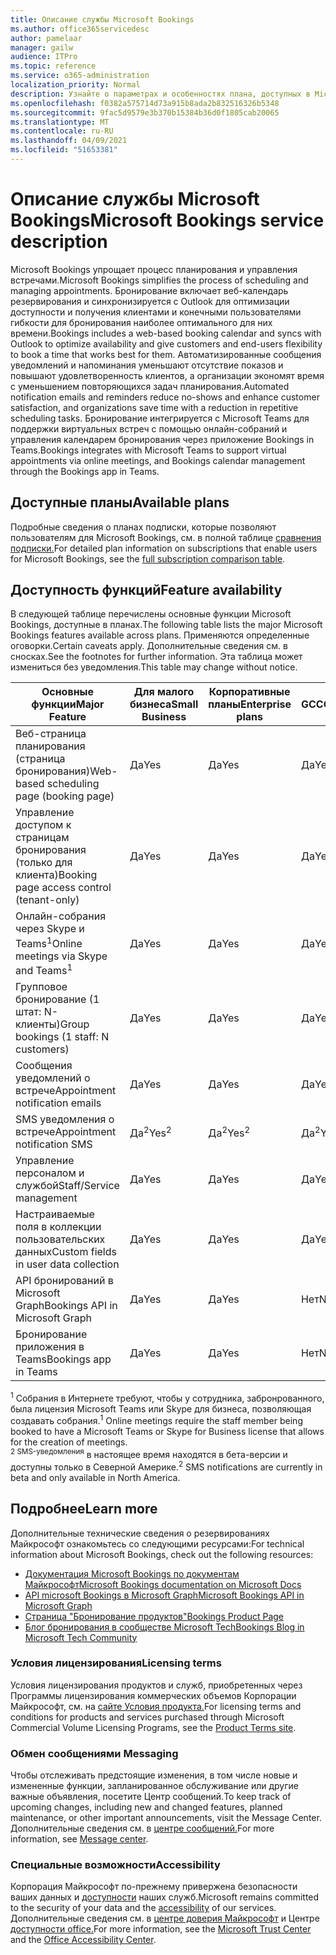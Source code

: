 ```yaml
---
title: Описание службы Microsoft Bookings
ms.author: office365servicedesc
author: pamelaar
manager: gailw
audience: ITPro
ms.topic: reference
ms.service: o365-administration
localization_priority: Normal
description: Узнайте о параметрах и особенностях плана, доступных в Microsoft Bookings.
ms.openlocfilehash: f0382a575714d73a915b8ada2b832516326b5348
ms.sourcegitcommit: 9fac5d9579e3b370b15384b36d0f1805cab20065
ms.translationtype: MT
ms.contentlocale: ru-RU
ms.lasthandoff: 04/09/2021
ms.locfileid: "51653381"
---
```

# <a name="microsoft-bookings-service-description"></a><span data-ttu-id="0a2db-103">Описание службы Microsoft Bookings</span><span class="sxs-lookup"><span data-stu-id="0a2db-103">Microsoft Bookings service description</span></span>

<span data-ttu-id="0a2db-104">Microsoft Bookings упрощает процесс планирования и управления встречами.</span><span class="sxs-lookup"><span data-stu-id="0a2db-104">Microsoft Bookings simplifies the process of scheduling and managing appointments.</span></span> <span data-ttu-id="0a2db-105">Бронирование включает веб-календарь резервирования и синхронизируется с Outlook для оптимизации доступности и получения клиентами и конечными пользователями гибкости для бронирования наиболее оптимального для них времени.</span><span class="sxs-lookup"><span data-stu-id="0a2db-105">Bookings includes a web-based booking calendar and syncs with Outlook to optimize availability and give customers and end-users flexibility to book a time that works best for them.</span></span> <span data-ttu-id="0a2db-106">Автоматизированные сообщения уведомлений и напоминания уменьшают отсутствие показов и повышают удовлетворенность клиентов, а организации экономят время с уменьшением повторяющихся задач планирования.</span><span class="sxs-lookup"><span data-stu-id="0a2db-106">Automated notification emails and reminders reduce no-shows and enhance customer satisfaction, and organizations save time with a reduction in repetitive scheduling tasks.</span></span> <span data-ttu-id="0a2db-107">Бронирование интегрируется с Microsoft Teams для поддержки виртуальных встреч с помощью онлайн-собраний и управления календарем бронирования через приложение Bookings in Teams.</span><span class="sxs-lookup"><span data-stu-id="0a2db-107">Bookings integrates with Microsoft Teams to support virtual appointments via online meetings, and Bookings calendar management through the Bookings app in Teams.</span></span>

## <a name="available-plans"></a><span data-ttu-id="0a2db-108">Доступные планы</span><span class="sxs-lookup"><span data-stu-id="0a2db-108">Available plans</span></span>

<span data-ttu-id="0a2db-109">Подробные сведения о планах подписки, которые позволяют пользователям для Microsoft Bookings, см. в полной таблице [сравнения подписки.](https://go.microsoft.com/fwlink/?linkid=2139145)</span><span class="sxs-lookup"><span data-stu-id="0a2db-109">For detailed plan information on subscriptions that enable users for Microsoft Bookings, see the  [full subscription comparison table](https://go.microsoft.com/fwlink/?linkid=2139145).</span></span>

## <a name="feature-availability"></a><span data-ttu-id="0a2db-110">Доступность функций</span><span class="sxs-lookup"><span data-stu-id="0a2db-110">Feature availability</span></span>

<span data-ttu-id="0a2db-111">В следующей таблице перечислены основные функции Microsoft Bookings, доступные в планах.</span><span class="sxs-lookup"><span data-stu-id="0a2db-111">The following table lists the major Microsoft Bookings features available across plans.</span></span> <span data-ttu-id="0a2db-112">Применяются определенные оговорки.</span><span class="sxs-lookup"><span data-stu-id="0a2db-112">Certain caveats apply.</span></span> <span data-ttu-id="0a2db-113">Дополнительные сведения см. в сносках.</span><span class="sxs-lookup"><span data-stu-id="0a2db-113">See the footnotes for further information.</span></span> <span data-ttu-id="0a2db-114">Эта таблица может измениться без уведомления.</span><span class="sxs-lookup"><span data-stu-id="0a2db-114">This table may change without notice.</span></span>

| <span data-ttu-id="0a2db-115">Основные функции</span><span class="sxs-lookup"><span data-stu-id="0a2db-115">Major Feature</span></span> | <span data-ttu-id="0a2db-116">Для малого бизнеса</span><span class="sxs-lookup"><span data-stu-id="0a2db-116">Small Business</span></span> | <span data-ttu-id="0a2db-117">Корпоративные планы</span><span class="sxs-lookup"><span data-stu-id="0a2db-117">Enterprise plans</span></span> | <span data-ttu-id="0a2db-118">GCC</span><span class="sxs-lookup"><span data-stu-id="0a2db-118">GCC</span></span> | <span data-ttu-id="0a2db-119">GCC High</span><span class="sxs-lookup"><span data-stu-id="0a2db-119">GCC-High</span></span> | <span data-ttu-id="0a2db-120">DOD</span><span class="sxs-lookup"><span data-stu-id="0a2db-120">DOD</span></span> | <span data-ttu-id="0a2db-121">Образование</span><span class="sxs-lookup"><span data-stu-id="0a2db-121">Education</span></span> |
| --- | --- | --- | --- | --- | --- | --- |
| <span data-ttu-id="0a2db-122">Веб-страница планирования (страница бронирования)</span><span class="sxs-lookup"><span data-stu-id="0a2db-122">Web-based scheduling page (booking page)</span></span> | <span data-ttu-id="0a2db-123">Да</span><span class="sxs-lookup"><span data-stu-id="0a2db-123">Yes</span></span> | <span data-ttu-id="0a2db-124">Да</span><span class="sxs-lookup"><span data-stu-id="0a2db-124">Yes</span></span> | <span data-ttu-id="0a2db-125">Да</span><span class="sxs-lookup"><span data-stu-id="0a2db-125">Yes</span></span> | <span data-ttu-id="0a2db-126">Нет</span><span class="sxs-lookup"><span data-stu-id="0a2db-126">No</span></span> | <span data-ttu-id="0a2db-127">Нет</span><span class="sxs-lookup"><span data-stu-id="0a2db-127">No</span></span> | <span data-ttu-id="0a2db-128">Да</span><span class="sxs-lookup"><span data-stu-id="0a2db-128">Yes</span></span> |
| <span data-ttu-id="0a2db-129">Управление доступом к страницам бронирования (только для клиента)</span><span class="sxs-lookup"><span data-stu-id="0a2db-129">Booking page access control (tenant-only)</span></span> | <span data-ttu-id="0a2db-130">Да</span><span class="sxs-lookup"><span data-stu-id="0a2db-130">Yes</span></span> | <span data-ttu-id="0a2db-131">Да</span><span class="sxs-lookup"><span data-stu-id="0a2db-131">Yes</span></span> | <span data-ttu-id="0a2db-132">Да</span><span class="sxs-lookup"><span data-stu-id="0a2db-132">Yes</span></span> | <span data-ttu-id="0a2db-133">Нет</span><span class="sxs-lookup"><span data-stu-id="0a2db-133">No</span></span> | <span data-ttu-id="0a2db-134">Нет</span><span class="sxs-lookup"><span data-stu-id="0a2db-134">No</span></span> | <span data-ttu-id="0a2db-135">Да</span><span class="sxs-lookup"><span data-stu-id="0a2db-135">Yes</span></span> |
| <span data-ttu-id="0a2db-136">Онлайн-собрания через Skype и Teams<sup>1</sup></span><span class="sxs-lookup"><span data-stu-id="0a2db-136">Online meetings via Skype and Teams<sup>1</sup></span></span> <br/> | <span data-ttu-id="0a2db-137">Да</span><span class="sxs-lookup"><span data-stu-id="0a2db-137">Yes</span></span> | <span data-ttu-id="0a2db-138">Да</span><span class="sxs-lookup"><span data-stu-id="0a2db-138">Yes</span></span> | <span data-ttu-id="0a2db-139">Да</span><span class="sxs-lookup"><span data-stu-id="0a2db-139">Yes</span></span> | <span data-ttu-id="0a2db-140">Нет</span><span class="sxs-lookup"><span data-stu-id="0a2db-140">No</span></span> | <span data-ttu-id="0a2db-141">Нет</span><span class="sxs-lookup"><span data-stu-id="0a2db-141">No</span></span> | <span data-ttu-id="0a2db-142">Да</span><span class="sxs-lookup"><span data-stu-id="0a2db-142">Yes</span></span> |
| <span data-ttu-id="0a2db-143">Групповое бронирование (1 штат: N-клиенты)</span><span class="sxs-lookup"><span data-stu-id="0a2db-143">Group bookings (1 staff: N customers)</span></span> | <span data-ttu-id="0a2db-144">Да</span><span class="sxs-lookup"><span data-stu-id="0a2db-144">Yes</span></span> | <span data-ttu-id="0a2db-145">Да</span><span class="sxs-lookup"><span data-stu-id="0a2db-145">Yes</span></span> | <span data-ttu-id="0a2db-146">Да</span><span class="sxs-lookup"><span data-stu-id="0a2db-146">Yes</span></span> | <span data-ttu-id="0a2db-147">Нет</span><span class="sxs-lookup"><span data-stu-id="0a2db-147">No</span></span> | <span data-ttu-id="0a2db-148">Нет</span><span class="sxs-lookup"><span data-stu-id="0a2db-148">No</span></span> | <span data-ttu-id="0a2db-149">Да</span><span class="sxs-lookup"><span data-stu-id="0a2db-149">Yes</span></span> |
| <span data-ttu-id="0a2db-150">Сообщения уведомлений о встрече</span><span class="sxs-lookup"><span data-stu-id="0a2db-150">Appointment notification emails</span></span> | <span data-ttu-id="0a2db-151">Да</span><span class="sxs-lookup"><span data-stu-id="0a2db-151">Yes</span></span> | <span data-ttu-id="0a2db-152">Да</span><span class="sxs-lookup"><span data-stu-id="0a2db-152">Yes</span></span> | <span data-ttu-id="0a2db-153">Да</span><span class="sxs-lookup"><span data-stu-id="0a2db-153">Yes</span></span> | <span data-ttu-id="0a2db-154">Нет</span><span class="sxs-lookup"><span data-stu-id="0a2db-154">No</span></span> | <span data-ttu-id="0a2db-155">Нет</span><span class="sxs-lookup"><span data-stu-id="0a2db-155">No</span></span> | <span data-ttu-id="0a2db-156">Да</span><span class="sxs-lookup"><span data-stu-id="0a2db-156">Yes</span></span> |
| <span data-ttu-id="0a2db-157">SMS уведомления о встрече</span><span class="sxs-lookup"><span data-stu-id="0a2db-157">Appointment notification SMS</span></span> | <span data-ttu-id="0a2db-158">Да<sup>2</sup></span><span class="sxs-lookup"><span data-stu-id="0a2db-158">Yes<sup>2</sup></span></span> <br/> | <span data-ttu-id="0a2db-159">Да<sup>2</sup></span><span class="sxs-lookup"><span data-stu-id="0a2db-159">Yes<sup>2</sup></span></span> <br/> | <span data-ttu-id="0a2db-160">Да<sup>2</sup></span><span class="sxs-lookup"><span data-stu-id="0a2db-160">Yes<sup>2</sup></span></span> <br/> | <span data-ttu-id="0a2db-161">Нет</span><span class="sxs-lookup"><span data-stu-id="0a2db-161">No</span></span> | <span data-ttu-id="0a2db-162">Нет</span><span class="sxs-lookup"><span data-stu-id="0a2db-162">No</span></span> | <span data-ttu-id="0a2db-163">Да</span><span class="sxs-lookup"><span data-stu-id="0a2db-163">Yes</span></span> |
| <span data-ttu-id="0a2db-164">Управление персоналом и службой</span><span class="sxs-lookup"><span data-stu-id="0a2db-164">Staff/Service management</span></span> | <span data-ttu-id="0a2db-165">Да</span><span class="sxs-lookup"><span data-stu-id="0a2db-165">Yes</span></span> | <span data-ttu-id="0a2db-166">Да</span><span class="sxs-lookup"><span data-stu-id="0a2db-166">Yes</span></span> | <span data-ttu-id="0a2db-167">Да</span><span class="sxs-lookup"><span data-stu-id="0a2db-167">Yes</span></span> | <span data-ttu-id="0a2db-168">Нет</span><span class="sxs-lookup"><span data-stu-id="0a2db-168">No</span></span> | <span data-ttu-id="0a2db-169">Нет</span><span class="sxs-lookup"><span data-stu-id="0a2db-169">No</span></span> | <span data-ttu-id="0a2db-170">Да</span><span class="sxs-lookup"><span data-stu-id="0a2db-170">Yes</span></span> |
| <span data-ttu-id="0a2db-171">Настраиваемые поля в коллекции пользовательских данных</span><span class="sxs-lookup"><span data-stu-id="0a2db-171">Custom fields in user data collection</span></span> | <span data-ttu-id="0a2db-172">Да</span><span class="sxs-lookup"><span data-stu-id="0a2db-172">Yes</span></span> | <span data-ttu-id="0a2db-173">Да</span><span class="sxs-lookup"><span data-stu-id="0a2db-173">Yes</span></span> | <span data-ttu-id="0a2db-174">Да</span><span class="sxs-lookup"><span data-stu-id="0a2db-174">Yes</span></span> | <span data-ttu-id="0a2db-175">Нет</span><span class="sxs-lookup"><span data-stu-id="0a2db-175">No</span></span> | <span data-ttu-id="0a2db-176">Нет</span><span class="sxs-lookup"><span data-stu-id="0a2db-176">No</span></span> | <span data-ttu-id="0a2db-177">Да</span><span class="sxs-lookup"><span data-stu-id="0a2db-177">Yes</span></span> |
| <span data-ttu-id="0a2db-178">API бронирований в Microsoft Graph</span><span class="sxs-lookup"><span data-stu-id="0a2db-178">Bookings API in Microsoft Graph</span></span> | <span data-ttu-id="0a2db-179">Да</span><span class="sxs-lookup"><span data-stu-id="0a2db-179">Yes</span></span> | <span data-ttu-id="0a2db-180">Да</span><span class="sxs-lookup"><span data-stu-id="0a2db-180">Yes</span></span> | <span data-ttu-id="0a2db-181">Нет</span><span class="sxs-lookup"><span data-stu-id="0a2db-181">No</span></span> | <span data-ttu-id="0a2db-182">Нет</span><span class="sxs-lookup"><span data-stu-id="0a2db-182">No</span></span> | <span data-ttu-id="0a2db-183">Нет</span><span class="sxs-lookup"><span data-stu-id="0a2db-183">No</span></span> | <span data-ttu-id="0a2db-184">Да</span><span class="sxs-lookup"><span data-stu-id="0a2db-184">Yes</span></span> |
| <span data-ttu-id="0a2db-185">Бронирование приложения в Teams</span><span class="sxs-lookup"><span data-stu-id="0a2db-185">Bookings app in Teams</span></span> | <span data-ttu-id="0a2db-186">Да</span><span class="sxs-lookup"><span data-stu-id="0a2db-186">Yes</span></span> | <span data-ttu-id="0a2db-187">Да</span><span class="sxs-lookup"><span data-stu-id="0a2db-187">Yes</span></span> | <span data-ttu-id="0a2db-188">Нет</span><span class="sxs-lookup"><span data-stu-id="0a2db-188">No</span></span> | <span data-ttu-id="0a2db-189">Нет</span><span class="sxs-lookup"><span data-stu-id="0a2db-189">No</span></span> | <span data-ttu-id="0a2db-190">Нет</span><span class="sxs-lookup"><span data-stu-id="0a2db-190">No</span></span> | <span data-ttu-id="0a2db-191">Да</span><span class="sxs-lookup"><span data-stu-id="0a2db-191">Yes</span></span> |

<span data-ttu-id="0a2db-192"><sup>1</sup> Собрания в Интернете требуют, чтобы у сотрудника, забронрованного, была лицензия Microsoft Teams или Skype для бизнеса, позволяющая создавать собрания.</span><span class="sxs-lookup"><span data-stu-id="0a2db-192"><sup>1</sup> Online meetings require the staff member being booked to have a Microsoft Teams or Skype for Business license that allows for the creation of meetings.</span></span>
<br/><span data-ttu-id="0a2db-193"><sup>2 SMS-уведомления</sup> в настоящее время находятся в бета-версии и доступны только в Северной Америке.</span><span class="sxs-lookup"><span data-stu-id="0a2db-193"><sup>2</sup> SMS notifications are currently in beta and only available in North America.</span></span>

## <a name="learn-more"></a><span data-ttu-id="0a2db-194">Подробнее</span><span class="sxs-lookup"><span data-stu-id="0a2db-194">Learn more</span></span>

<span data-ttu-id="0a2db-195">Дополнительные технические сведения о резервированиях Майкрософт ознакомьтесь со следующими ресурсами:</span><span class="sxs-lookup"><span data-stu-id="0a2db-195">For technical information about Microsoft Bookings, check out the following resources:</span></span>

- [<span data-ttu-id="0a2db-196">Документация Microsoft Bookings по документам Майкрософт</span><span class="sxs-lookup"><span data-stu-id="0a2db-196">Microsoft Bookings documentation on Microsoft Docs</span></span>](/microsoft-365/bookings/bookings-overview?view=o365-worldwide)
- [<span data-ttu-id="0a2db-197">API microsoft Bookings в Microsoft Graph</span><span class="sxs-lookup"><span data-stu-id="0a2db-197">Microsoft Bookings API in Microsoft Graph</span></span>](/graph/api/resources/booking-api-overview?view=graph-rest-beta)
- [<span data-ttu-id="0a2db-198">Страница "Бронирование продуктов"</span><span class="sxs-lookup"><span data-stu-id="0a2db-198">Bookings Product Page</span></span>](https://www.microsoft.com/microsoft-365/business/scheduling-and-booking-app)
- [<span data-ttu-id="0a2db-199">Блог бронирования в сообществе Microsoft Tech</span><span class="sxs-lookup"><span data-stu-id="0a2db-199">Bookings Blog in Microsoft Tech Community</span></span>](https://techcommunity.microsoft.com/t5/microsoft-bookings-blog/bg-p/Office365BusinessAppsBlog)

### <a name="licensing-terms"></a><span data-ttu-id="0a2db-200">Условия лицензирования</span><span class="sxs-lookup"><span data-stu-id="0a2db-200">Licensing terms</span></span>

<span data-ttu-id="0a2db-201">Условия лицензирования продуктов и служб, приобретенных через Программы лицензирования коммерческих объемов Корпорации Майкрософт, см. на [сайте Условия продукта.](https://www.microsoft.com/microsoft-365)</span><span class="sxs-lookup"><span data-stu-id="0a2db-201">For licensing terms and conditions for products and services purchased through Microsoft Commercial Volume Licensing Programs, see the [Product Terms site](https://www.microsoft.com/microsoft-365).</span></span>

### <a name="messaging"></a><span data-ttu-id="0a2db-202">Обмен сообщениями </span><span class="sxs-lookup"><span data-stu-id="0a2db-202">Messaging</span></span>

<span data-ttu-id="0a2db-203">Чтобы отслеживать предстоящие изменения, в том числе новые и измененные функции, запланированное обслуживание или другие важные объявления, посетите Центр сообщений.</span><span class="sxs-lookup"><span data-stu-id="0a2db-203">To keep track of upcoming changes, including new and changed features, planned maintenance, or other important announcements, visit the Message Center.</span></span> <span data-ttu-id="0a2db-204">Дополнительные сведения см. в [центре сообщений.](/microsoft-365/admin/manage/message-center)</span><span class="sxs-lookup"><span data-stu-id="0a2db-204">For more information, see [Message center](/microsoft-365/admin/manage/message-center).</span></span>

### <a name="accessibility"></a><span data-ttu-id="0a2db-205">Специальные возможности</span><span class="sxs-lookup"><span data-stu-id="0a2db-205">Accessibility</span></span>

<span data-ttu-id="0a2db-206">Корпорация Майкрософт по-прежнему привержена безопасности ваших данных и [доступности](https://www.microsoft.com/trust-center/compliance/accessibility) наших служб.</span><span class="sxs-lookup"><span data-stu-id="0a2db-206">Microsoft remains committed to the security of your data and the [accessibility](https://www.microsoft.com/trust-center/compliance/accessibility) of our services.</span></span> <span data-ttu-id="0a2db-207">Дополнительные сведения см. в [центре доверия Майкрософт](https://www.microsoft.com/trust-center) и Центре [доступности office.](https://support.office.com/article/ecab0fcf-d143-4fe8-a2ff-6cd596bddc6d)</span><span class="sxs-lookup"><span data-stu-id="0a2db-207">For more information, see the [Microsoft Trust Center](https://www.microsoft.com/trust-center) and the [Office Accessibility Center](https://support.office.com/article/ecab0fcf-d143-4fe8-a2ff-6cd596bddc6d).</span></span>